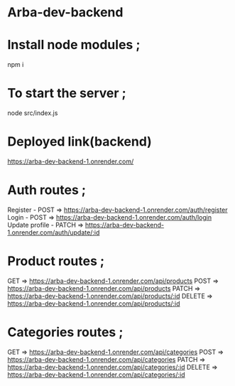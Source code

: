 # Arba-dev-backend

# Install node modules ;
npm i

# To start the server ;
node src/index.js

# Deployed link(backend)
https://arba-dev-backend-1.onrender.com/

# Auth routes ;
Register - POST => https://arba-dev-backend-1.onrender.com/auth/register
Login - POST => https://arba-dev-backend-1.onrender.com/auth/login
Update profile - PATCH => https://arba-dev-backend-1.onrender.com/auth/update/:id

# Product routes ;
GET => https://arba-dev-backend-1.onrender.com/api/products
POST => https://arba-dev-backend-1.onrender.com/api/products
PATCH => https://arba-dev-backend-1.onrender.com/api/products/:id
DELETE => https://arba-dev-backend-1.onrender.com/api/products/:id

# Categories routes ;
GET => https://arba-dev-backend-1.onrender.com/api/categories
POST => https://arba-dev-backend-1.onrender.com/api/categories
PATCH => https://arba-dev-backend-1.onrender.com/api/categories/:id
DELETE => https://arba-dev-backend-1.onrender.com/api/categories/:id
